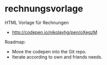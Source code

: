 # rechnungsvorlage
HTML Vorlage für Rechnungen

* http://codepen.io/nikolayhg/pen/oXegzM


Roadmap:

* Move the codepen into the Git repo.
* Iterate according to own and friends needs.
